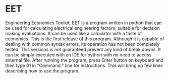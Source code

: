 # EET
Engineering Economics Toolkit; 
EET is a program written in python that can be used for calculating electrical engineering factors, suitable for decision making evaluations. It can be used like a calculator with a taste of economics.
This is the first release of this program. Although it is capable of dealing with common syntax errors, its operation has not been completely tested. This versions is not guaranteed prevent any kind of break downs. It can be simply executed with an IDE for python with no need to access external file.
After running the program, press Enter button on keyboard and then type 01 in "Command:" line for instructions. This will bring up few lines describing how to use the program.
